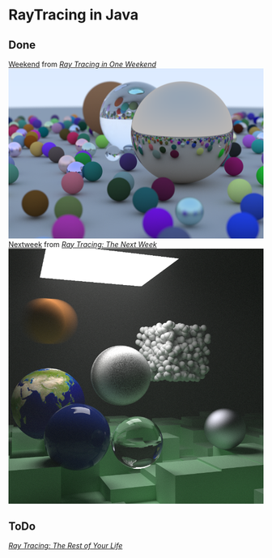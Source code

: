 # RayTracing in Java

## Done
[Weekend](src/main/java/net/henbit/raytracing/weekend) from [_Ray Tracing in One Weekend_](https://raytracing.github.io/books/RayTracingInOneWeekend.html)
![Weekend Sample](image/weekend-chapter13.png "weekend sample")
[Nextweek](src/main/java/net/henbit/raytracing/nextweek) from [_Ray Tracing: The Next Week_](https://raytracing.github.io/books/RayTracingTheNextWeek.html)
![Nextweek Sample](image/nextweek-chapter10.png "nextweek sample")

## ToDo
[_Ray Tracing: The Rest of Your Life_](https://raytracing.github.io/books/RayTracingTheRestOfYourLife.html)
